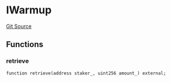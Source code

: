 # IWarmup
[Git Source](https://github.com/KlimaDAO/klimadao-solidity/blob/b4fb0f4685d5fe4c80ffc162389dfe0abdfe9f39/src/protocol/staking/regular/KlimaStaking_v2.sol)


## Functions
### retrieve


```solidity
function retrieve(address staker_, uint256 amount_) external;
```

